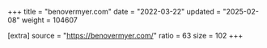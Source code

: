 +++
title = "benovermyer.com"
date = "2022-03-22"
updated = "2025-02-08"
weight = 104607

[extra]
source = "https://benovermyer.com/"
ratio = 63
size = 102
+++
